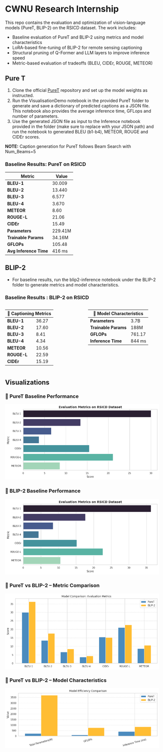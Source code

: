 # CWNU Research Internship

This repo contains the evaluation and optimization of vision-language models (PureT, BLIP-2) on the RSICD dataset. The work includes:
- Baseline evaluation of PureT and BLIP-2 using metrics and model characteristics
- LoRA-based fine-tuning of BLIP-2 for remote sensing captioning
- Structural pruning of Q-Former and LLM layers to improve inference speed
- Metric-based evaluation of tradeoffs (BLEU, CIDEr, ROUGE, METEOR)


## Pure T

1. Clone the official [PureT](https://github.com/232525/PureT) repository and set up the model weights as instructed.
2. Run the VisualisationDemo notebook in the provided PureT folder to generate and save a dictionary of predicted captions as a JSON file. This notebook also provides the average inference time, GFLops and number of parameters.
3. Use the generated JSON file as input to the Inference notebook provided in the folder (make sure to replace with your JSON path) and run the notebook to generated BLEU (b1-b4), METEOR, ROUGE and CIDEr scores.

**NOTE:** Caption generation for PureT follows Beam Search with Num_Beams=5

### Baseline Results: PureT on RSICD

| Metric              | Value        |
|---------------------|--------------|
| **BLEU-1**          | 30.009       |
| **BLEU-2**          | 13.440       |
| **BLEU-3**          | 6.577        |
| **BLEU-4**          | 3.670        |
| **METEOR**          | 8.60         |
| **ROUGE-L**         | 21.06        |
| **CIDEr**           | 15.49        |
| **Parameters**      | 229.41M      |
| **Trainable Params**| 34.16M       |
| **GFLOPs**          | 105.48       |
| **Avg Inference Time** | 416 ms   |

## BLIP-2

- For baseline results, run the blip2-inference notebook under the BLIP-2 folder to generate metrics and model characteristics.

### Baseline Results : BLIP-2 on RSICD

<div style="display: flex; justify-content: space-between; gap: 40px;">

<!-- Metrics Table -->
<table>
  <thead>
    <tr><th colspan="2">🔹 Captioning Metrics</th></tr>
  </thead>
  <tbody>
    <tr><td><b>BLEU-1</b></td><td>36.27</td></tr>
    <tr><td><b>BLEU-2</b></td><td>17.60</td></tr>
    <tr><td><b>BLEU-3</b></td><td>8.41</td></tr>
    <tr><td><b>BLEU-4</b></td><td>4.34</td></tr>
    <tr><td><b>METEOR</b></td><td>10.56</td></tr>
    <tr><td><b>ROUGE-L</b></td><td>22.59</td></tr>
    <tr><td><b>CIDEr</b></td><td>15.19</td></tr>
  </tbody>
</table>

<!-- Model Info Table -->
<table>
  <thead>
    <tr><th colspan="2">🧠 Model Characteristics</th></tr>
  </thead>
  <tbody>
    <tr><td><b>Parameters</b></td><td>3.7B</td></tr>
    <tr><td><b>Trainable Params</b></td><td>188M</td></tr>
    <tr><td><b>GFLOPs</b></td><td>761.17</td></tr>
    <tr><td><b>Inference Time</b></td><td>844 ms</td></tr>
  </tbody>
</table>

</div>

## Visualizations

### 🔹 PureT Baseline Performance
![PureT Baseline](Plots/puret_baseline.png)

### 🔹 BLIP-2 Baseline Performance
![BLIP-2 Baseline](Plots/blip2_baseline.png)

### 🔹 PureT vs BLIP-2 – Metric Comparison
![PureT vs BLIP-2](Plots/puret_vs_blip2_baseline.png)

### 🔹 PureT vs BLIP-2 – Model Characteristics
![Model Characteristics](Plots/puret_vs_blip2_baseline_model_chars.png)
